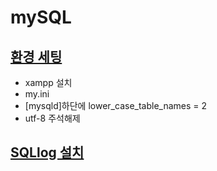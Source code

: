 # mySQL

## [환경 세팅](https://www.apachefriends.org/index.html)
- xampp 설치
- my.ini
- [mysqld]하단에 lower_case_table_names = 2
- utf-8 주석해제


## [SQLlog 설치](https://github.com/webyog/sqlyog-community/wiki/Downloads)

